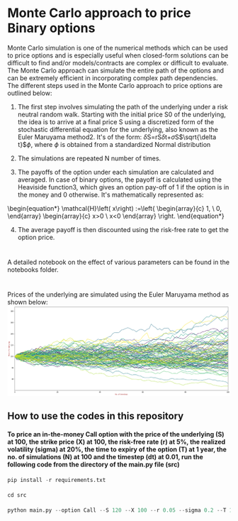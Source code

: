
# Monte Carlo approach to price Binary options


Monte Carlo simulation is one of the numerical methods which can be used to price options and is especially useful when closed-form solutions can be difficult to find and/or models/contracts are complex or difficult to evaluate. The Monte Carlo approach can simulate the entire path of the options and can be extremely efficient in incorporating complex path dependencies. The different steps used in the Monte Carlo approach to price options are outlined below:

1. The first step involves simulating the path of the underlying under a risk neutral random walk. Starting with the initial price S0 of the underlying, the idea is to arrive at a final price S using a discretized form of the stochastic differential equation for the underlying, also known as the Euler Maruyama method2. It's of the form: $\delta$S=rS$\delta$t+$\sigma$S$\sqrt{\delta t}$$\phi$, where $\phi$ is obtained from a standardized Normal distribution

2. The simulations are repeated N number of times.

3. The payoffs of the option under each simulation are calculated and averaged. In case of binary options, the payoff is calculated using the Heaviside function3, which gives an option pay-off of 1 if the option is in the money and 0 otherwise. It's mathematically represented as:

\begin{equation*} \mathcal{H}\left( x\right) :=\left{ \begin{array}{c} 1, \ 0, \end{array} \begin{array}{c} x>0 \ x<0 \end{array} \right. \end{equation*}

4. The average payoff is then discounted using the risk-free rate to get the option price.

#
A detailed notebook on the effect of various parameters can be found in the notebooks folder.

#
Prices of the underlying are simulated using the Euler Maruyama method as shown below:
![Simulation of the prices of the underlying](images/README_8_1.png)

## How to use the codes in this repository

#### To price an in-the-money Call option with the price of the underlying (S) at 100, the strike price (X) at 100, the risk-free rate (r) at 5%, the realized volatility (sigma) at 20%, the time to expiry of the option (T) at 1 year, the no. of simulations (N) at 100 and the timestep (dt) at 0.01, run the following code from the directory of the main.py file (src) 

```python
pip install -r requirements.txt

cd src

python main.py --option Call --S 120 --X 100 --r 0.05 --sigma 0.2 --T 1 --dt 0.01 --N 1000

